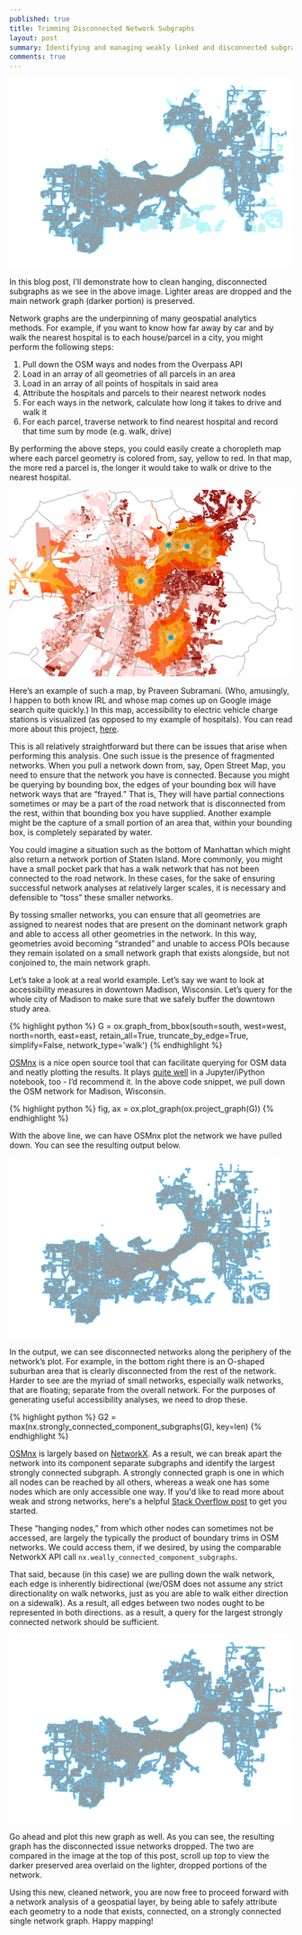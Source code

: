 ```yaml
---
published: true
title: Trimming Disconnected Network Subgraphs
layout: post
summary: Identifying and managing weakly linked and disconnected subgraphs in OSM network graphs
comments: true
---
```


![overlaid_networks](https://raw.githubusercontent.com/kuanb/kuanb.github.io/master/images/_posts/cleaning-network-graph/overlaid_networks.png)

In this blog post, I’ll demonstrate how to clean hanging, disconnected subgraphs as we see in the above image. Lighter areas are dropped and the main network graph (darker portion) is preserved.

Network graphs are the underpinning of many geospatial analytics methods. For example, if you want to know how far away by car and by walk the nearest hospital is to each house/parcel in a city, you might perform the following steps:

1. Pull down the OSM ways and nodes from the Overpass API
2. Load in an array of all geometries of all parcels in an area
3. Load in an array of all points of hospitals in said area
4. Attribute the hospitals and parcels to their nearest network nodes
5. For each ways in the network, calculate how long it takes to drive and walk it
5. For each parcel, traverse network to find nearest hospital and record that time sum by mode (e.g. walk, drive)

By performing the above steps, you could easily create a choropleth map where each parcel geometry is colored from, say, yellow to red. In that map, the more red a parcel is, the longer it would take to walk or drive to the nearest hospital.

![choropleth](https://raw.githubusercontent.com/kuanb/kuanb.github.io/master/images/_posts/cleaning-network-graph/choropleth.png)

Here’s an example of such a map, by Praveen Subramani. (Who, amusingly, I happen to both know IRL and whose map comes up on Google image search quite quickly.) In this map, accessibility to electric vehicle charge stations is visualized (as opposed to my example of hospitals). You can read more about this project, [here](http://praveens.mit.edu/portfolio/charging-up-chile/).

This is all relatively straightforward but there can be issues that arise when performing this analysis. One such issue is the presence of fragmented networks. When you pull a network down from, say, Open Street Map, you need to ensure that the network you have is connected. Because you might be querying by bounding box, the edges of your bounding box will have network ways that are “frayed.” That is, They will have partial connections sometimes or may be a part of the road network that is disconnected from the rest, within that bounding box you have supplied. Another example might be the capture of a small portion of an area that, within your bounding box, is completely separated by water. 

You could imagine a situation such as the bottom of Manhattan which might also return a network portion of Staten Island. More commonly, you might have a small pocket park that has a walk network that has not been connected to the road network. In these cases, for the sake of ensuring successful network analyses at relatively larger scales, it is necessary and defensible to “toss” these smaller networks.

By tossing smaller networks, you can ensure that all geometries are assigned to nearest nodes that are present on the dominant network graph and able to access all other geometries in the network. In this way, geometries avoid becoming “stranded” and unable to access POIs because they remain isolated on a small network graph that exists alongside, but not conjoined to, the main network graph.

Let’s take a look at a real world example. Let’s say we want to look at accessibility measures in downtown Madison, Wisconsin. Let’s query for the whole city of Madison to make sure that we safely buffer the downtown study area.

{% highlight python %}
G = ox.graph_from_bbox(south=south, west=west, north=north, east=east,
                       retain_all=True, truncate_by_edge=True, simplify=False, network_type='walk')
{% endhighlight %}

[OSMnx](https://github.com/gboeing/osmnx) is a nice open source tool that can facilitate querying for OSM data and neatly plotting the results. It plays [quite well](https://github.com/gboeing/osmnx-examples/tree/master/notebooks) in a Jupyter/iPython notebook, too - I’d recommend it. In the above code snippet, we pull down the OSM network for Madison, Wisconsin.

{% highlight python %}
fig, ax = ox.plot_graph(ox.project_graph(G))
{% endhighlight %}

With the above line, we can have OSMnx plot the network we have pulled down. You can see the resulting output below.

![untrimmed_network](https://raw.githubusercontent.com/kuanb/kuanb.github.io/master/images/_posts/cleaning-network-graph/untrimmed_network.png)

In the output, we can see disconnected networks along the periphery of the network’s plot. For example, in the bottom right there is an O-shaped suburban area that is clearly disconnected from the rest of the network. Harder to see are the myriad of small networks, especially walk networks, that are floating; separate from the overall network. For the purposes of generating useful accessibility analyses, we need to drop these. 

{% highlight python %}
G2 = max(nx.strongly_connected_component_subgraphs(G), key=len)
{% endhighlight %}

[OSMnx](https://github.com/gboeing/osmnx) is largely based on [NetworkX](https://networkx.github.io/). As a result, we can break apart the network into its component separate subgraphs and identify the largest strongly connected subgraph. A strongly connected graph is one in which all nodes can be reached by all others, whereas a weak one has some nodes which are only accessible one way. If you'd like to read more about weak and strong networks, here's a helpful [Stack Overflow post](https://math.stackexchange.com/questions/238087/difference-between-weak-and-strong-connected-regarding-directed-graphs) to get you started.

These “hanging nodes,” from which other nodes can sometimes not be accessed, are largely the typically the product of boundary trims in OSM networks. We could access them, if we desired, by using the comparable NetworkX API call `nx.weally_connected_component_subgraphs`.

That said, because (in this case) we are pulling down the walk network, each edge is inherently bidirectional (we/OSM does not assume any strict directionality on walk networks, just as you are able to walk either direction on a sidewalk). As a result, all edges between two nodes ought to be represented in both directions. as a result, a query for the largest strongly connected network should be sufficient.

![trimmed_network](https://raw.githubusercontent.com/kuanb/kuanb.github.io/master/images/_posts/cleaning-network-graph/trimmed_network.png)

Go ahead and plot this new graph as well. As you can see, the resulting graph has the disconnected issue networks dropped. The two are compared in the image at the top of this post, scroll up top to view the darker preserved area overlaid on the lighter, dropped portions of the network.

Using this new, cleaned network, you are now free to proceed forward with a network analysis of a geospatial layer, by being able to safely attribute each geometry to a node that exists, connected, on a strongly connected single network graph. Happy mapping!